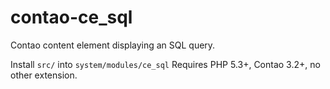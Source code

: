 contao-ce_sql
=============

Contao content element displaying an SQL query.

Install `src/` into `system/modules/ce_sql`
Requires PHP 5.3+, Contao 3.2+, no other extension.
